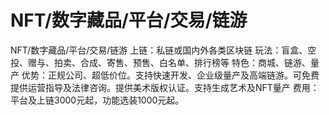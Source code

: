 # NFT/数字藏品/平台/交易/链游
NFT/数字藏品/平台/交易/链游
上链：私链或国内外各类区块链
玩法：盲盒、空投、赠与、拍卖、合成、寄售、预售、白名单、排行榜等
特色：商城、链游、量产
优势：正规公司、超低价位。支持快速开发、企业级量产及高端链游。可免费提供运营指导及法律咨询。提供美术版权认证。支持生成艺术及NFT量产
费用：平台及上链3000元起，功能选装1000元起。
